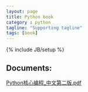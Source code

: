 ```yaml
---
layout: page
title: Python book
category : python
tagline: "Supporting tagline"
tags: [book]
---
```

{% include JB/setup %}

## Documents:

[Python核心编程_中文第二版.pdf](/docs/python/Python核心编程_中文第二版.pdf)


<script>
  (function(i,s,o,g,r,a,m){i['GoogleAnalyticsObject']=r;i[r]=i[r]||function(){
  (i[r].q=i[r].q||[]).push(arguments)},i[r].l=1*new Date();a=s.createElement(o),
  m=s.getElementsByTagName(o)[0];a.async=1;a.src=g;m.parentNode.insertBefore(a,m)
  })(window,document,'script','//www.google-analytics.com/analytics.js','ga');

  ga('create', 'UA-39534509-1', 'tophacker.github.io');
  ga('send', 'pageview');

</script>



